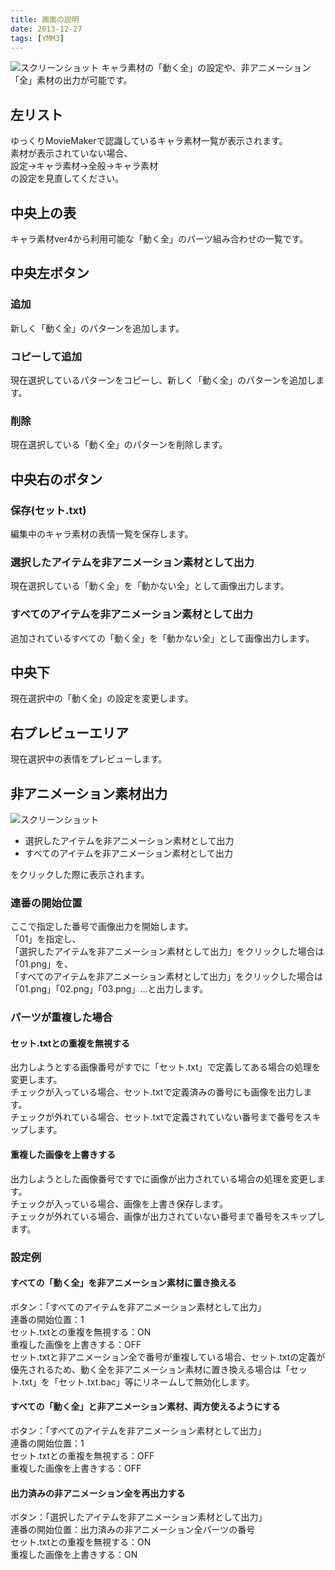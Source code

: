 ```yaml
---
title: 画面の説明
date: 2013-12-27
tags: [YMM3]
---
```

![スクリーンショット](h20131227145447959-1.jpg)
キャラ素材の「動く全」の設定や、非アニメーション「全」素材の出力が可能です。

## 左リスト
ゆっくりMovieMakerで認識しているキャラ素材一覧が表示されます。  
素材が表示されていない場合、  
設定→キャラ素材→全般→キャラ素材  
の設定を見直してください。

## 中央上の表
キャラ素材ver4から利用可能な「動く全」のパーツ組み合わせの一覧です。

## 中央左ボタン
### 追加
新しく「動く全」のパターンを追加します。

### コピーして追加
現在選択しているパターンをコピーし、新しく「動く全」のパターンを追加します。

### 削除
現在選択している「動く全」のパターンを削除します。

## 中央右のボタン
### 保存(セット.txt)
編集中のキャラ素材の表情一覧を保存します。

### 選択したアイテムを非アニメーション素材として出力
現在選択している「動く全」を「動かない全」として画像出力します。

### すべてのアイテムを非アニメーション素材として出力
追加されているすべての「動く全」を「動かない全」として画像出力します。

## 中央下
現在選択中の「動く全」の設定を変更します。

## 右プレビューエリア
現在選択中の表情をプレビューします。

## 非アニメーション素材出力
![スクリーンショット](h20131227145447959-2.jpg)
- 選択したアイテムを非アニメーション素材として出力
- すべてのアイテムを非アニメーション素材として出力

をクリックした際に表示されます。

### 連番の開始位置
ここで指定した番号で画像出力を開始します。  
「01」を指定し、  
「選択したアイテムを非アニメーション素材として出力」をクリックした場合は「01.png」を、  
「すべてのアイテムを非アニメーション素材として出力」をクリックした場合は「01.png」「02.png」「03.png」…と出力します。

### パーツが重複した場合
#### セット.txtとの重複を無視する
出力しようとする画像番号がすでに「セット.txt」で定義してある場合の処理を変更します。  
チェックが入っている場合、セット.txtで定義済みの番号にも画像を出力します。  
チェックが外れている場合、セット.txtで定義されていない番号まで番号をスキップします。

#### 重複した画像を上書きする
出力しようとした画像番号ですでに画像が出力されている場合の処理を変更します。  
チェックが入っている場合、画像を上書き保存します。  
チェックが外れている場合、画像が出力されていない番号まで番号をスキップします。

### 設定例
#### すべての「動く全」を非アニメーション素材に置き換える
ボタン：「すべてのアイテムを非アニメーション素材として出力」  
連番の開始位置：1  
セット.txtとの重複を無視する：ON  
重複した画像を上書きする：OFF  
セット.txtと非アニメーション全で番号が重複している場合、セット.txtの定義が優先されるため、動く全を非アニメーション素材に置き換える場合は「セット.txt」を「セット.txt.bac」等にリネームして無効化します。

#### すべての「動く全」と非アニメーション素材、両方使えるようにする
ボタン：「すべてのアイテムを非アニメーション素材として出力」  
連番の開始位置：1  
セット.txtとの重複を無視する：OFF  
重複した画像を上書きする：OFF

#### 出力済みの非アニメーション全を再出力する
ボタン：「選択したアイテムを非アニメーション素材として出力」  
連番の開始位置：出力済みの非アニメーション全パーツの番号  
セット.txtとの重複を無視する：ON  
重複した画像を上書きする：ON